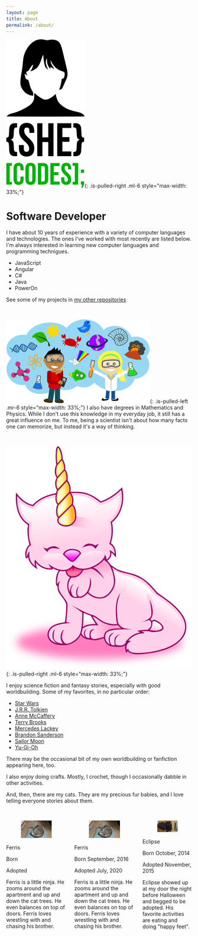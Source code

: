 ```yaml
---
layout: page
title: About
permalink: /about/
---
```


![She Codes](/assets/img/coding.png){: .is-pulled-right .ml-6 style="max-width: 33%;"}
# Software Developer

I have about 10 years of experience with a variety of computer languages and technologies. The ones 
I've worked with most recently are listed below. I'm always interested in learning new computer 
languages and programming technigues.

 - JavaScript
 - Angular
 - C#
 - Java
 - PowerOn

See some of my projects in [my other repositories](https://github.com/m1robyndunstan?tab=repositories)

<br clear="right" />

![Science](/assets/img/science.png){: .is-pulled-left .mr-6 style="max-width: 33%;"}
I also have degrees in Mathematics and Physics. While I don't use this knowledge in my everyday job, 
it still has a great influence on me. To me, being a scientist isn't about how many facts one can 
memorize, but instead it's a way of thinking. 

<br clear="left" />

![Desktop View](/assets/img/caticorn.svg){: .is-pulled-right .ml-6 style="max-width: 33%;"}

I enjoy science fiction and fantasy stories, especially with good worldbuilding. Some of my 
favorites, in no particular order:

 - [Star Wars](https://en.wikipedia.org/wiki/Star_Wars)
 - [J.R.R. Tolkien](https://en.wikipedia.org/wiki/J._R._R._Tolkien)
 - [Anne McCaffery](https://en.wikipedia.org/wiki/Anne_McCaffrey)
 - [Terry Brooks](https://terrybrooks.net/)
 - [Mercedes Lackey](http://www.mercedeslackey.com/)
 - [Brandon Sanderson](https://www.brandonsanderson.com/)
 - [Sailor Moon](https://en.wikipedia.org/wiki/Sailor_Moon)
 - [Yu-Gi-Oh](https://en.wikipedia.org/wiki/Yu-Gi-Oh!)
 
There may be the occasional bit of my own worldbuilding or fanfiction appearing here, too.

I also enjoy doing crafts. Mostly, I crochet, though I occasionally dabble in other activities. 

And, then, there are my cats. They are my precious fur babies, and I love telling everyone stories 
about them. 

<br clear="right" />

<div class="columns is-multiline">
  <div class="column is-4-desktop is-6-tablet">
	  <div class="card">
      <div class="card-image">
        <figure class="image is-16by9">
          <img src="/assets/img/ferris.jpg" alt="Ferris gray tabby cat" />
        </figure>
      </div>
      <div class="card-content">
        <p class="title is-4">Ferris</p>
        <p class="title is-5">Born </p>
        <p class="title is-5">Adopted </p>
        <div class="content">
          Ferris is a little ninja. He zooms around the apartment and up and down the cat trees. He 
          even balances on top of doors. Ferris loves wrestling with and chasing his brother. 
        </div>
      </div>
	  </div>
  </div>
  
  <div class="column is-4-desktop is-6-tablet">
	  <div class="card">
      <div class="card-image">
        <figure class="image is-16by9">
          <img src="/assets/img/ferris.jpg" alt="Ferris gray tabby cat" />
        </figure>
      </div>
      <div class="card-content">
        <p class="title is-4">Ferris</p>
        <p class="title is-5">Born September, 2016</p>
        <p class="title is-5">Adopted July, 2020</p>
        <div class="content">
          Ferris is a little ninja. He zooms around the apartment and up and down the cat trees. He 
          even balances on top of doors. Ferris loves wrestling with and chasing his brother. 
        </div>
      </div>
	  </div>
  </div>
  
  <div class="column is-4-desktop is-6-tablet">
	  <div class="card">
      <div class="card-image">
        <figure class="image is-16by9">
          <img src="/assets/img/eclipse.jpg" alt="Eclipse black cat" />
        </figure>
      </div>
      <div class="card-content">
        <p class="title is-4">Eclipse</p>
        <p class="title is-5">Born October, 2014</p>
        <p class="title is-5">Adopted November, 2015</p>
        <div class="content">
          Eclipse showed up at my door the night before Halloween and begged to be adopted. His 
          favorite activities are eating and doing &quot;happy feet&quot;. 
        </div>
      </div>
	  </div>
  </div>
</div>